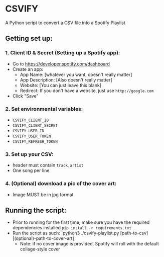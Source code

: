 # CSVIFY
A Python script to convert a CSV file into a Spotify Playlist


## Getting set up:

### 1. Client ID & Secret (Setting up a Spotify app):
   - Go to https://developer.spotify.com/dashboard
   - Create an app:
       - App Name: [whatever you want, doesn't really matter]
       - App Description: [Also doesn't really matter]
       - Website: [You can just leave this blank]
       - Redirect: If you don't have a website, just use `http://google.com`
   - Click "Save"

### 2. Set environmental variables:
- `CSVIFY_CLIENT_ID`
- `CSVIFY_CLIENT_SECRET`
- `CSVIFY_USER_ID`
- `CSVIFY_USER_TOKEN`
- `CSVIFY_REFRESH_TOKEN`

### 3. Set up your CSV:
- header must contain `track,artist`
- One song per line

### 4. (Optional) download a pic of the cover art:
- Image MUST be in jpg format

## Running the script:
- Prior to running for the first time, make sure you have the required dependencies installed `pip install -r requirements.txt`
- Run the script as such: `python3 ./csvify-playlist.py [path-to-csv] [(optional)-path-to-cover-art]
   - Note: if no cover image is provided, Spotify will roll with the default collage-style cover
